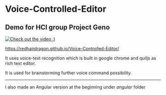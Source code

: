 # Voice-Controlled-Editor
## Demo for HCI group Project Geno ##
[![Check out the video :)](https://img.youtube.com/vi/gdreOO15JbU/0.jpg)](https://youtu.be/gdreOO15JbU)


https://redhairdragon.github.io/Voice-Controlled-Editor/

It uses  voice-text recognition which is built in google chrome and quiljs as rich text editor.

It is used for brainstorming further voice command possibility.



----

I also made an Angular version at the beginning under *angular* folder

